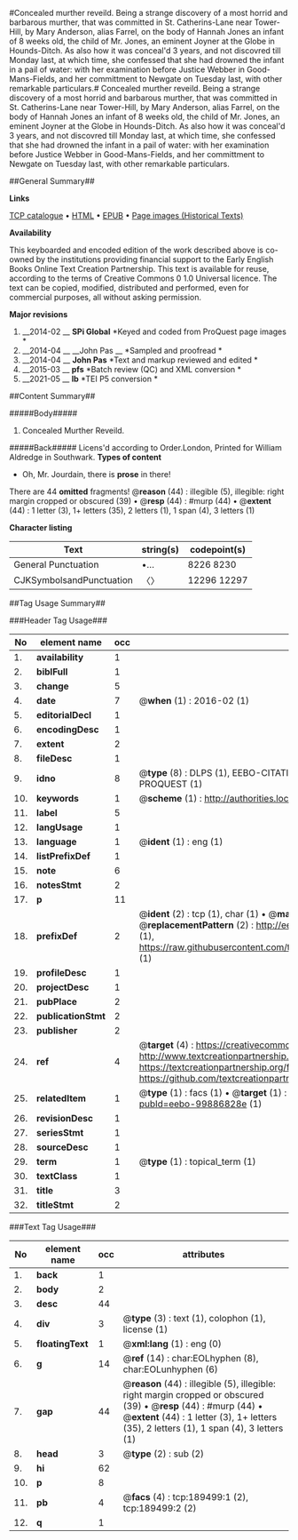 #Concealed murther reveild. Being a strange discovery of a most horrid and barbarous murther, that was committed in St. Catherins-Lane near Tower-Hill, by Mary Anderson, alias Farrel, on the body of Hannah Jones an infant of 8 weeks old, the child of Mr. Jones, an eminent Joyner at the Globe in Hounds-Ditch. As also how it was conceal'd 3 years, and not discovred till Monday last, at which time, she confessed that she had drowned the infant in a pail of water: with her examination before Justice Webber in Good-Mans-Fields, and her committment to Newgate on Tuesday last, with other remarkable particulars.#
Concealed murther reveild. Being a strange discovery of a most horrid and barbarous murther, that was committed in St. Catherins-Lane near Tower-Hill, by Mary Anderson, alias Farrel, on the body of Hannah Jones an infant of 8 weeks old, the child of Mr. Jones, an eminent Joyner at the Globe in Hounds-Ditch. As also how it was conceal'd 3 years, and not discovred till Monday last, at which time, she confessed that she had drowned the infant in a pail of water: with her examination before Justice Webber in Good-Mans-Fields, and her committment to Newgate on Tuesday last, with other remarkable particulars.

##General Summary##

**Links**

[TCP catalogue](http://www.ota.ox.ac.uk/tcp/)  • 
[HTML](http://tei.it.ox.ac.uk/tcp/Texts-HTML/free/B20/B20599.html)  • 
[EPUB](http://tei.it.ox.ac.uk/tcp/Texts-EPUB/free/B20/B20599.epub) • 
[Page images (Historical Texts)](https://historicaltexts.jisc.ac.uk/eebo-99886828e)

**Availability**

This keyboarded and encoded edition of the work described above is co-owned by the
    institutions providing financial support to the Early English Books Online Text Creation
    Partnership. This text is available for reuse, according to the terms of  Creative Commons 0 1.0 Universal
    licence. The text can be copied, modified, distributed and performed, even for commercial
    purposes, all without asking permission.

**Major revisions**

1. __2014-02 __ __SPi Global__ *Keyed and coded from ProQuest page images *
1. __2014-04 __ __John Pas __ *Sampled and proofread *
1. __2014-04 __ __John Pas__ *Text and markup reviewed and edited *
1. __2015-03 __ __pfs__ *Batch review (QC) and XML conversion *
1. __2021-05 __ __lb__ *TEI P5 conversion *

##Content Summary##

#####Body#####

1. Concealed Murther Reveild.

#####Back#####
Licens'd according to Order.London, Printed for William Aldredge in Southwark.
**Types of content**

  * Oh, Mr. Jourdain, there is **prose** in there!

There are 44 **omitted** fragments! 
 @__reason__ (44) : illegible (5), illegible: right margin cropped or obscured (39)  •  @__resp__ (44) : #murp (44)  •  @__extent__ (44) : 1 letter (3), 1+ letters (35), 2 letters (1), 1 span (4), 3 letters (1)

**Character listing**


|Text|string(s)|codepoint(s)|
|---|---|---|
|General Punctuation|•…|8226 8230|
|CJKSymbolsandPunctuation|〈〉|12296 12297|

##Tag Usage Summary##

###Header Tag Usage###

|No|element name|occ|attributes|
|---|---|---|---|
|1.|__availability__|1||
|2.|__biblFull__|1||
|3.|__change__|5||
|4.|__date__|7| @__when__ (1) : 2016-02 (1)|
|5.|__editorialDecl__|1||
|6.|__encodingDesc__|1||
|7.|__extent__|2||
|8.|__fileDesc__|1||
|9.|__idno__|8| @__type__ (8) : DLPS (1), EEBO-CITATION (1), VID (1), EEBO-PROQUEST (1), STC (3), PROQUEST (1)|
|10.|__keywords__|1| @__scheme__ (1) : http://authorities.loc.gov/ (1)|
|11.|__label__|5||
|12.|__langUsage__|1||
|13.|__language__|1| @__ident__ (1) : eng (1)|
|14.|__listPrefixDef__|1||
|15.|__note__|6||
|16.|__notesStmt__|2||
|17.|__p__|11||
|18.|__prefixDef__|2| @__ident__ (2) : tcp (1), char (1)  •  @__matchPattern__ (2) : ([0-9\-]+):([0-9IVX]+) (1), (.+) (1)  •  @__replacementPattern__ (2) : http://eebo.chadwyck.com/downloadtiff?vid=$1&page=$2 (1), https://raw.githubusercontent.com/textcreationpartnership/Texts/master/tcpchars.xml#$1 (1)|
|19.|__profileDesc__|1||
|20.|__projectDesc__|1||
|21.|__pubPlace__|2||
|22.|__publicationStmt__|2||
|23.|__publisher__|2||
|24.|__ref__|4| @__target__ (4) : https://creativecommons.org/publicdomain/zero/1.0/ (1), http://www.textcreationpartnership.org/docs/. (1), https://textcreationpartnership.org/faq/#faq05 (1), https://github.com/textcreationpartnership (1)|
|25.|__relatedItem__|1| @__type__ (1) : facs (1)  •  @__target__ (1) : https://data.historicaltexts.jisc.ac.uk/view?pubId=eebo-99886828e (1)|
|26.|__revisionDesc__|1||
|27.|__seriesStmt__|1||
|28.|__sourceDesc__|1||
|29.|__term__|1| @__type__ (1) : topical_term (1)|
|30.|__textClass__|1||
|31.|__title__|3||
|32.|__titleStmt__|2||


###Text Tag Usage###

|No|element name|occ|attributes|
|---|---|---|---|
|1.|__back__|1||
|2.|__body__|2||
|3.|__desc__|44||
|4.|__div__|3| @__type__ (3) : text (1), colophon (1), license (1)|
|5.|__floatingText__|1| @__xml:lang__ (1) : eng (0)|
|6.|__g__|14| @__ref__ (14) : char:EOLhyphen (8), char:EOLunhyphen (6)|
|7.|__gap__|44| @__reason__ (44) : illegible (5), illegible: right margin cropped or obscured (39)  •  @__resp__ (44) : #murp (44)  •  @__extent__ (44) : 1 letter (3), 1+ letters (35), 2 letters (1), 1 span (4), 3 letters (1)|
|8.|__head__|3| @__type__ (2) : sub (2)|
|9.|__hi__|62||
|10.|__p__|8||
|11.|__pb__|4| @__facs__ (4) : tcp:189499:1 (2), tcp:189499:2 (2)|
|12.|__q__|1||

